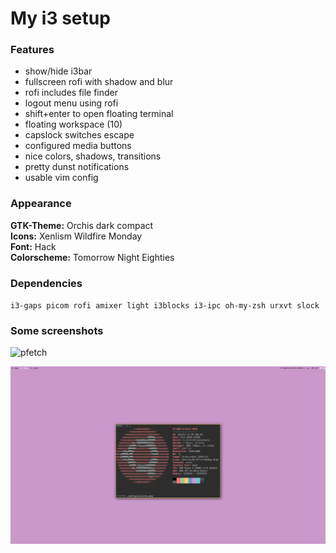 # My i3 setup
### Features
- show/hide i3bar
- fullscreen rofi with shadow and blur
- rofi includes file finder
- logout menu using rofi
- shift+enter to open floating terminal
- floating workspace (10)
- capslock switches escape
- configured media buttons
- nice colors, shadows, transitions
- pretty dunst notifications
- usable vim config

### Appearance

**GTK-Theme:** Orchis dark compact <br>
**Icons:** Xenlism Wildfire Monday <br>
**Font:** Hack <br>
**Colorscheme:** Tomorrow Night Eighties

### Dependencies
`i3-gaps picom rofi amixer light i3blocks i3-ipc oh-my-zsh urxvt slock`

### Some screenshots
![pfetch]('fetch.png')




![neofetch](scrot.png)

